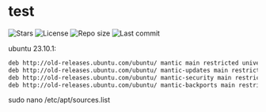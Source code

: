 # test

![Stars](https://img.shields.io/github/stars/ximimoments/katifetch?style=for-the-badge)
![License](https://img.shields.io/github/license/ximimoments/katifetch?style=for-the-badge)
![Repo size](https://img.shields.io/github/repo-size/ximimoments/katifetch?style=for-the-badge)
![Last commit](https://img.shields.io/github/last-commit/ximimoments/katifetch?style=for-the-badge)

ubuntu 23.10.1:

```bash
deb http://old-releases.ubuntu.com/ubuntu/ mantic main restricted universe multiverse
deb http://old-releases.ubuntu.com/ubuntu/ mantic-updates main restricted universe multiverse
deb http://old-releases.ubuntu.com/ubuntu/ mantic-security main restricted universe multiverse
deb http://old-releases.ubuntu.com/ubuntu/ mantic-backports main restricted universe multiverse
```

sudo nano /etc/apt/sources.list
